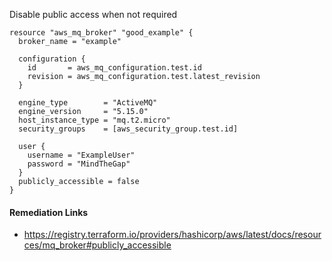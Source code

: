 
Disable public access when not required

```hcl
resource "aws_mq_broker" "good_example" {
  broker_name = "example"
  
  configuration {
    id       = aws_mq_configuration.test.id
    revision = aws_mq_configuration.test.latest_revision
  }
  
  engine_type        = "ActiveMQ"
  engine_version     = "5.15.0"
  host_instance_type = "mq.t2.micro"
  security_groups    = [aws_security_group.test.id]
  
  user {
    username = "ExampleUser"
    password = "MindTheGap"
  }
  publicly_accessible = false
}
```

#### Remediation Links
 - https://registry.terraform.io/providers/hashicorp/aws/latest/docs/resources/mq_broker#publicly_accessible
        